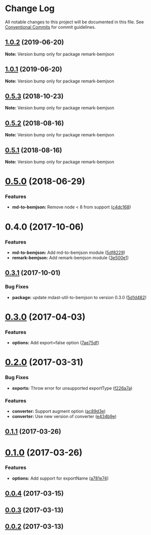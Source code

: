 # Change Log

All notable changes to this project will be documented in this file.
See [Conventional Commits](https://conventionalcommits.org) for commit guidelines.

## [1.0.2](https://github.com/bem-contrib/md-to-bemjson/compare/remark-bemjson@1.0.1...remark-bemjson@1.0.2) (2019-06-20)

**Note:** Version bump only for package remark-bemjson





## [1.0.1](https://github.com/bem-contrib/md-to-bemjson/compare/remark-bemjson@1.0.0...remark-bemjson@1.0.1) (2019-06-20)

**Note:** Version bump only for package remark-bemjson





## [0.5.3](https://github.com/bem-contrib/md-to-bemjson/compare/remark-bemjson@0.5.2...remark-bemjson@0.5.3) (2018-10-23)

**Note:** Version bump only for package remark-bemjson





<a name="0.5.2"></a>
## [0.5.2](https://github.com/bem-contrib/md-to-bemjson/compare/remark-bemjson@0.5.1...remark-bemjson@0.5.2) (2018-08-16)

**Note:** Version bump only for package remark-bemjson





<a name="0.5.1"></a>
## [0.5.1](https://github.com/bem-contrib/md-to-bemjson/compare/remark-bemjson@0.5.0...remark-bemjson@0.5.1) (2018-08-16)

**Note:** Version bump only for package remark-bemjson





<a name="0.5.0"></a>
# [0.5.0](https://github.com/bem-contrib/md-to-bemjson/compare/remark-bemjson@0.4.0...remark-bemjson@0.5.0) (2018-06-29)


### Features

* **md-to-bemjson:** Remove node < 8 from support ([c4dc168](https://github.com/bem-contrib/md-to-bemjson/commit/c4dc168))




<a name="0.4.0"></a>
# 0.4.0 (2017-10-06)


### Features

* **md-to-bemjson:** Add md-to-bemjson module ([5df8229](https://github.com/bem-contrib/md-to-bemjson/commit/5df8229))
* **remark-bemjson:** Add remark-bemjson module ([3e500e1](https://github.com/bem-contrib/md-to-bemjson/commit/3e500e1))




<a name="0.3.1"></a>
## [0.3.1](https://github.com/birhoff/remark-bemjson/compare/v0.3.0...v0.3.1) (2017-10-01)


### Bug Fixes

* **package:** update mdast-util-to-bemjson to version 0.3.0 ([5d1d482](https://github.com/birhoff/remark-bemjson/commit/5d1d482))



<a name="0.3.0"></a>
# [0.3.0](https://github.com/birhoff/remark-bemjson/compare/v0.2.0...v0.3.0) (2017-04-03)


### Features

* **options:** Add export=false option ([7ae75df](https://github.com/birhoff/remark-bemjson/commit/7ae75df))



<a name="0.2.0"></a>
# [0.2.0](https://github.com/birhoff/remark-bemjson/compare/v0.1.1...v0.2.0) (2017-03-31)


### Bug Fixes

* **exports:** Throw error for unsupported exportType ([f226a7a](https://github.com/birhoff/remark-bemjson/commit/f226a7a))


### Features

* **converter:** Support augment option ([ac89d3e](https://github.com/birhoff/remark-bemjson/commit/ac89d3e))
* **converter:** Use new version of converter ([e434b9e](https://github.com/birhoff/remark-bemjson/commit/e434b9e))



<a name="0.1.1"></a>
## [0.1.1](https://github.com/birhoff/remark-bemjson/compare/v0.1.0...v0.1.1) (2017-03-26)



<a name="0.1.0"></a>
# [0.1.0](https://github.com/birhoff/remark-bemjson/compare/v0.0.4...v0.1.0) (2017-03-26)


### Features

* **options:** Add support for exportName ([a781e74](https://github.com/birhoff/remark-bemjson/commit/a781e74))



<a name="0.0.4"></a>
## [0.0.4](https://github.com/birhoff/remark-bemjson/compare/v0.0.3...v0.0.4) (2017-03-15)



<a name="0.0.3"></a>
## [0.0.3](https://github.com/birhoff/remark-bemjson/compare/v0.0.2...v0.0.3) (2017-03-13)



<a name="0.0.2"></a>
## [0.0.2](https://github.com/birhoff/remark-bemjson/compare/v0.0.1...v0.0.2) (2017-03-13)
